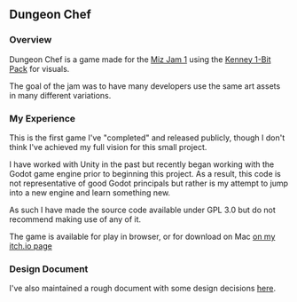 ## Dungeon Chef

### Overview

Dungeon Chef is a game made for the [Miz Jam 1](https://itch.io/jam/miz-jam-1) using the [Kenney 1-Bit Pack](https://kenney.nl/assets/bit-pack) for visuals.

The goal of the jam was to have many developers use the same art assets in many different variations.

### My Experience
This is the first game I've "completed" and released publicly, though I don't think I've achieved my full vision for this small project.

I have worked with Unity in the past but recently began working with the Godot game engine prior to beginning this project. As a result, this code is not representative of good Godot principals but rather is my attempt to jump into a new engine and learn something new.

As such I have made the source code available under GPL 3.0 but do not recommend making use of any of it.

The game is available for play in browser, or for download on Mac [on my itch.io page](https://jordones.itch.io/dungeon-chef)

### Design Document
I've also maintained a rough document with some design decisions [here](https://github.com/jordones/dungeon_chef/blob/master/game_design.md).
